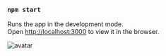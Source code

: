 

### `npm start`

Runs the app in the development mode.\
Open [http://localhost:3000](http://localhost:3000) to view it in the browser.


![avatar](https://thumbnail0.baidupcs.com/thumbnail/da705d829sf6bf11fdd5711c656d4f8a?fid=2214856310-250528-11431054789840&time=1604552400&rt=sh&sign=FDTAER-DCb740ccc5511e5e8fedcff06b081203-RB3LrOLztj8ztRqR5c5PcgEMNIA%3D&expires=8h&chkv=0&chkbd=0&chkpc=&dp-logid=7179496022727358991&dp-callid=0&size=c710_u400&quality=100&vuk=-&ft=video)